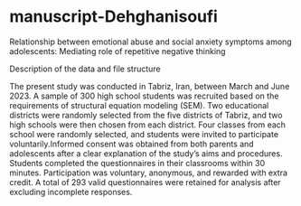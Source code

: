 # manuscript-Dehghanisoufi
Relationship between emotional abuse and social anxiety symptoms among adolescents: Mediating role of repetitive negative thinking

Description of the data and file structure



The present study was conducted in Tabriz, Iran, between March and June 2023. A sample of 300 high school students was recruited based on the requirements of structural equation modeling (SEM). Two educational districts were randomly selected from the five districts of Tabriz, and two high schools were then chosen from each district. Four classes from each school were randomly selected, and students were invited to participate voluntarily.Informed consent was obtained from both parents and adolescents after a clear explanation of the study’s aims and procedures. Students completed the questionnaires in their classrooms within 30 minutes. Participation was voluntary, anonymous, and rewarded with extra credit. A total of 293 valid questionnaires were retained for analysis after excluding incomplete responses.
